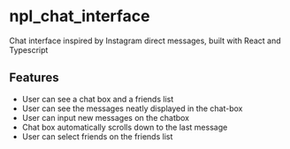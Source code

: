 # npl_chat_interface

Chat interface inspired by Instagram direct messages, built with React and Typescript

## Features

-  User can see a chat box and a friends list
-  User can see the messages neatly displayed in the chat-box
-  User can input new messages on the chatbox
-  Chat box automatically scrolls down to the last message
-  User can select friends on the friends list
